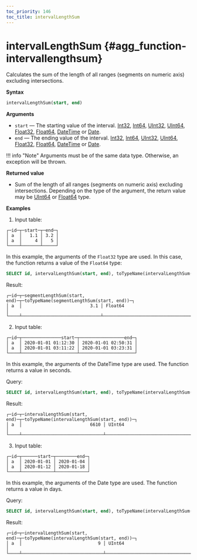 ```yaml
---
toc_priority: 146
toc_title: intervalLengthSum
---
```


# intervalLengthSum {#agg_function-intervallengthsum}

Calculates the sum of the length of all ranges (segments on numeric axis) excluding intersections.

**Syntax**

``` sql
intervalLengthSum(start, end)
```

**Arguments**

-   `start` — The starting value of the interval. [Int32](../../../sql-reference/data-types/int-uint.md#uint8-uint16-uint32-uint64-int8-int16-int32-int64), [Int64](../../../sql-reference/data-types/int-uint.md#uint8-uint16-uint32-uint64-int8-int16-int32-int64), [UInt32](../../../sql-reference/data-types/int-uint.md#uint8-uint16-uint32-uint64-int8-int16-int32-int64), [UInt64](../../../sql-reference/data-types/int-uint.md#uint8-uint16-uint32-uint64-int8-int16-int32-int64), [Float32](../../../sql-reference/data-types/float.md#float32-float64), [Float64](../../../sql-reference/data-types/float.md#float32-float64), [DateTime](../../../sql-reference/data-types/datetime.md#data_type-datetime) or [Date](../../../sql-reference/data-types/date.md#data_type-date).
-   `end` — The ending value of the interval. [Int32](../../../sql-reference/data-types/int-uint.md#uint8-uint16-uint32-uint64-int8-int16-int32-int64), [Int64](../../../sql-reference/data-types/int-uint.md#uint8-uint16-uint32-uint64-int8-int16-int32-int64), [UInt32](../../../sql-reference/data-types/int-uint.md#uint8-uint16-uint32-uint64-int8-int16-int32-int64), [UInt64](../../../sql-reference/data-types/int-uint.md#uint8-uint16-uint32-uint64-int8-int16-int32-int64), [Float32](../../../sql-reference/data-types/float.md#float32-float64), [Float64](../../../sql-reference/data-types/float.md#float32-float64), [DateTime](../../../sql-reference/data-types/datetime.md#data_type-datetime) or [Date](../../../sql-reference/data-types/date.md#data_type-date).

!!! info "Note"
    Arguments must be of the same data type. Otherwise, an exception will be thrown.

**Returned value**

-   Sum of the length of all ranges (segments on numeric axis) excluding intersections. Depending on the type of the argument, the return value may be [UInt64](../../../sql-reference/data-types/int-uint.md#uint8-uint16-uint32-uint64-int8-int16-int32-int64) or [Float64](../../../sql-reference/data-types/float.md#float32-float64) type.

**Examples**

1. Input table:

``` text
┌─id─┬─start─┬─end─┐
│ a  │   1.1 │ 3.2 │
│ a  │     4 │   5 │
└────┴───────┴─────┘
```

In this example, the arguments of the `Float32` type are used. In this case, the function returns a value of the `Float64` type:

``` sql
SELECT id, intervalLengthSum(start, end), toTypeName(intervalLengthSum(start, end)) FROM fl_interval GROUP BY id ORDER BY id;
```

Result:

``` text
┌─id─┬─segmentLengthSum(start, end)─┬─toTypeName(segmentLengthSum(start, end))─┐
│ a  │                          3.1 │ Float64                                  │
└────┴──────────────────────────────┴──────────────────────────────────────────┘
```

2. Input table:

``` text
┌─id─┬───────────────start─┬─────────────────end─┐
│ a  │ 2020-01-01 01:12:30 │ 2020-01-01 02:50:31 │
│ a  │ 2020-01-01 03:11:22 │ 2020-01-01 03:23:31 │
└────┴─────────────────────┴─────────────────────┘
```

In this example, the arguments of the DateTime type are used. The function returns a value in seconds.

Query:

``` sql
SELECT id, intervalLengthSum(start, end), toTypeName(intervalLengthSum(start, end)) FROM dt_interval GROUP BY id ORDER BY id;
```

Result:

``` text
┌─id─┬─intervalLengthSum(start, end)─┬─toTypeName(intervalLengthSum(start, end))─┐
│ a  │                          6610 │ UInt64                                    │
└────┴───────────────────────────────┴───────────────────────────────────────────┘
```

3. Input table:

``` text
┌─id─┬──────start─┬────────end─┐
│ a  │ 2020-01-01 │ 2020-01-04 │
│ a  │ 2020-01-12 │ 2020-01-18 │
└────┴────────────┴────────────┘
```

In this example, the arguments of the Date type are used. The function returns a value in days.

Query:

``` sql
SELECT id, intervalLengthSum(start, end), toTypeName(intervalLengthSum(start, end)) FROM date_interval GROUP BY id ORDER BY id;
```

Result:

``` text
┌─id─┬─intervalLengthSum(start, end)─┬─toTypeName(intervalLengthSum(start, end))─┐
│ a  │                             9 │ UInt64                                    │
└────┴───────────────────────────────┴───────────────────────────────────────────┘
```
